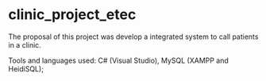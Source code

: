# clinic_project_etec
The proposal of this project was develop a integrated system to call patients in a clinic.

Tools and languages used:
C# (Visual Studio), MySQL (XAMPP and HeidiSQL);

